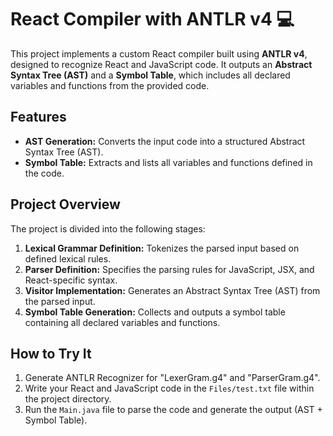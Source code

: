 # React Compiler with ANTLR v4 💻

This project implements a custom React compiler built using **ANTLR v4**, designed to recognize React and JavaScript code. It outputs an **Abstract Syntax Tree (AST)** and a **Symbol Table**, which includes all declared variables and functions from the provided code.

## Features
- **AST Generation:** Converts the input code into a structured Abstract Syntax Tree (AST).
- **Symbol Table:** Extracts and lists all variables and functions defined in the code.
  
## Project Overview

The project is divided into the following stages:

1. **Lexical Grammar Definition:** Tokenizes the parsed input based on defined lexical rules.
2. **Parser Definition:** Specifies the parsing rules for JavaScript, JSX, and React-specific syntax.
3. **Visitor Implementation:** Generates an Abstract Syntax Tree (AST) from the parsed input.
4. **Symbol Table Generation:** Collects and outputs a symbol table containing all declared variables and functions.

## How to Try It

1. Generate ANTLR Recognizer for "LexerGram.g4" and "ParserGram.g4".
2. Write your React and JavaScript code in the `Files/test.txt` file within the project directory.
3. Run the `Main.java` file to parse the code and generate the output (AST + Symbol Table).
